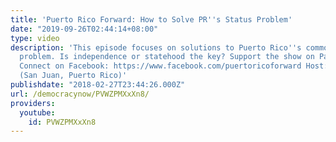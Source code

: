 ```yaml
---
title: 'Puerto Rico Forward: How to Solve PR''s Status Problem'
date: "2019-09-26T02:44:14+08:00"
type: video
description: 'This episode focuses on solutions to Puerto Rico''s commonwealth status
  problem. Is independence or statehood the key? Support the show on Patreon: https://www.patreon.com/puertoricoforward
  Connect on Facebook: https://www.facebook.com/puertoricoforward Host: Andrew Mercado-Vázquez
  (San Juan, Puerto Rico)'
publishdate: "2018-02-27T23:44:26.000Z"
url: /democracynow/PVWZPMXxXn8/
providers:
  youtube:
    id: PVWZPMXxXn8
---
```


